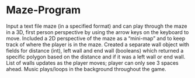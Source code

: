 # Maze-Program
Input a text file maze (in a specified format) and can play through the maze in a 3D, first person perspective by using the arrow keys on the keyboard to move.
Included a 2D perspective of the maze as a “mini-map” and to keep track of where the player is in the maze.
Created a separate wall object with fields for distance (int), left wall and end wall (booleans) which returned a specific polygon based on the distance and if it was a left wall or end wall.
List of walls updates as the player moves; player can only see 3 spaces ahead.
Music plays/loops in the background throughout the game.
